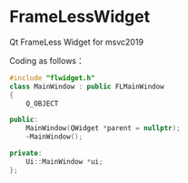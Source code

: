 # FrameLessWidget
Qt FrameLess Widget for msvc2019

Coding as follows：

```cpp
#include "flwidget.h"
class MainWindow : public FLMainWindow
{
    Q_OBJECT

public:
    MainWindow(QWidget *parent = nullptr);
    ~MainWindow();

private:
    Ui::MainWindow *ui;
};
```

